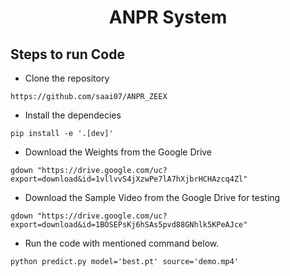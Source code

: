 <H1 align="center">ANPR System </H1>


## Steps to run Code

- Clone the repository
```
https://github.com/saai07/ANPR_ZEEX
```


- Install the dependecies
```
pip install -e '.[dev]'
```

- Download the Weights from the Google Drive
```
gdown "https://drive.google.com/uc?export=download&id=1vllvvS4jXzwPe7lA7hXjbrHCHAzcq4Zl"
```
- Download the Sample Video from the Google Drive for testing
```
gdown "https://drive.google.com/uc?export=download&id=1BOSEPsKj6hSAs5pvd88GNhlk5KPeAJce"

```
- Run the code with mentioned command below.

```
python predict.py model='best.pt' source='demo.mp4'
```









